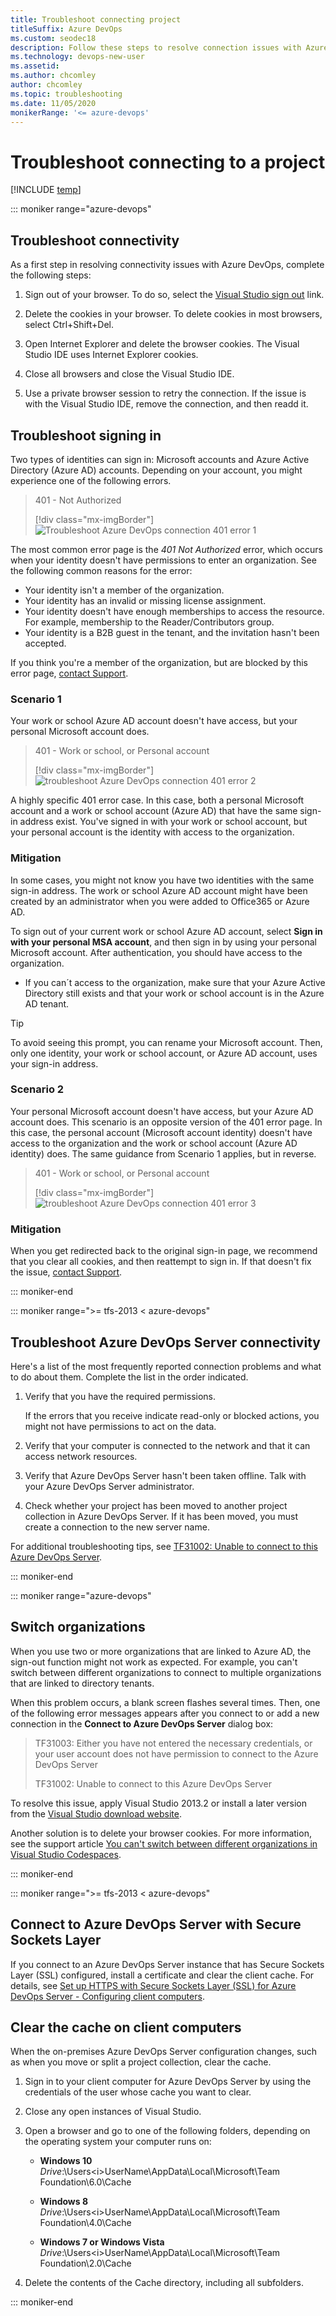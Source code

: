 ```yaml
---
title: Troubleshoot connecting project
titleSuffix: Azure DevOps
ms.custom: seodec18
description: Follow these steps to resolve connection issues with Azure DevOps.
ms.technology: devops-new-user
ms.assetid: 
ms.author: chcomley
author: chcomley
ms.topic: troubleshooting
ms.date: 11/05/2020
monikerRange: '<= azure-devops'
---
```


# Troubleshoot connecting to a project

[!INCLUDE [temp](../includes/version-vsts-tfs-all-versions.md)]

::: moniker range="azure-devops"

## Troubleshoot connectivity

As a first step in resolving connectivity issues with Azure DevOps, complete the following steps:

1. Sign out of your browser. To do so, select the [Visual Studio sign out](https://aka.ms/VsSignout) link.

2. Delete the cookies in your browser. To delete cookies in most browsers, select Ctrl+Shift+Del.

3. Open Internet Explorer and delete the browser cookies. The Visual Studio IDE uses Internet Explorer cookies.

4. Close all browsers and close the Visual Studio IDE.

5. Use a private browser session to retry the connection. If the issue is with the Visual Studio IDE, remove the connection, and then readd it.

## Troubleshoot signing in

Two types of identities can sign in: Microsoft accounts and Azure Active Directory (Azure AD) accounts. Depending on your account, you might experience one of the following errors.

> 401 - Not Authorized
> 
> [!div class="mx-imgBorder"]
> ![Troubleshoot Azure DevOps connection 401 error 1](media/troubleshoot-connection/401_notauthorized.png)

The most common error page is the *401 Not Authorized* error, which occurs when your identity doesn't have permissions to enter an organization. See the following common reasons for the error:

* Your identity isn't a member of the organization.
* Your identity has an invalid or missing license assignment.
* Your identity doesn't have enough memberships to access the resource. For example, membership to the Reader/Contributors group.
* Your identity is a B2B guest in the tenant, and the invitation hasn't been accepted.

If you think you're a member of the organization, but are blocked by this error page, [contact Support](https://developercommunity.visualstudio.com/spaces/21/index.html).

### Scenario 1

Your work or school Azure AD account doesn't have access, but your personal Microsoft account does.

> 401 - Work or school, or Personal account
> 
> [!div class="mx-imgBorder"]
> ![troubleshoot Azure DevOps connection 401 error 2](media/troubleshoot-connection/401_AAD.png)

 A highly specific 401 error case. In this case, both a personal Microsoft account and a work or school account (Azure AD) that have the same sign-in address exist. You've signed in with your work or school account, but your personal account is the identity with access to the organization.

### Mitigation

In some cases, you might not know you have two identities with the same sign-in address. The work or school Azure AD account might have been created by an administrator when you were added to Office365 or Azure AD.

To sign out of your current work or school Azure AD account, select **Sign in with your personal MSA account**, and then sign in by using your personal Microsoft account. After authentication, you should have access to the organization.

* If you can´t access to the organization, make sure that your Azure Active Directory still exists and that your work or school account is in the Azure AD tenant.

> [!TIP]
> To avoid seeing this prompt, you can rename your Microsoft account. Then, only one identity, your work or school account, or Azure AD account, uses your sign-in address.

### Scenario 2

Your personal Microsoft account doesn't have access, but your Azure AD account does. This scenario is an opposite version of the 401 error page. In this case, the personal account (Microsoft account identity) doesn't have access to the organization and the work or school account (Azure AD identity) does. The same guidance from Scenario 1 applies, but in reverse.

> 401 - Work or school, or Personal account
> 
> [!div class="mx-imgBorder"]
> ![troubleshoot Azure DevOps connection 401 error 3](media/troubleshoot-connection/401_MSA.png)

### Mitigation

When you get redirected back to the original sign-in page, we recommend that you clear all cookies, and then reattempt to sign in. If that doesn't fix the issue, [contact Support](https://developercommunity.visualstudio.com/spaces/21/index.html).

::: moniker-end

::: moniker range=">= tfs-2013 < azure-devops"

## Troubleshoot Azure DevOps Server connectivity

Here's a list of the most frequently reported connection problems and what to do about them. Complete the list in the order indicated.

1. Verify that you have the required permissions.

    If the errors that you receive indicate read-only or blocked actions, you might not have permissions to act on the data.

2. Verify that your computer is connected to the network and that it can access network resources.

3. Verify that Azure DevOps Server hasn't been taken offline. Talk with your Azure DevOps Server administrator.

4. Check whether your project has been moved to another project collection in Azure DevOps Server. If it has been moved, you must create a connection to the new server name.

For additional troubleshooting tips, see [TF31002: Unable to connect to this Azure DevOps Server](../reference/error/tf31002-unable-connect-tfs.md).

::: moniker-end

::: moniker range="azure-devops"

## Switch organizations

When you use two or more organizations that are linked to Azure AD, the sign-out function might not work as expected. For example, you can't switch between different organizations to connect to multiple organizations that are linked to directory tenants.

When this problem occurs, a blank screen flashes several times. Then, one of the following error messages appears after you connect to or add a new connection in the **Connect to Azure DevOps Server** dialog box:

> TF31003: Either you have not entered the necessary credentials, or your user account does not have permission to connect to the Azure DevOps Server
> 
> TF31002: Unable to connect to this Azure DevOps Server

To resolve this issue, apply Visual Studio 2013.2 or install a later version from the [Visual Studio download website](https://visualstudio.microsoft.com/downloads).

Another solution is to delete your browser cookies. For more information, see the support article [You can't switch between different organizations in Visual Studio Codespaces](https://support.microsoft.com/help/2958966/you-can-t-switch-between-different-organizational-accounts-in-visual-s).

::: moniker-end

::: moniker range=">= tfs-2013 < azure-devops"

## Connect to Azure DevOps Server with Secure Sockets Layer

If you connect to an Azure DevOps Server instance that has Secure Sockets Layer (SSL) configured, install a certificate and clear the client cache. For details, see [Set up HTTPS with Secure Sockets Layer (SSL) for Azure DevOps Server - Configuring client computers](/azure/devops/server/admin/setup-secure-sockets-layer#config-client-computers). 

## Clear the cache on client computers

When the on-premises Azure DevOps Server configuration changes, such as when you move or split a project collection, clear the cache.

1. Sign in to your client computer for Azure DevOps Server by using the credentials of the user whose cache you want to clear.

2. Close any open instances of Visual Studio.

3. Open a browser and go to one of the following folders, depending on the operating system your computer runs on:

    - **Windows 10**
        *Drive*:\\Users\<i>UserName</i>\AppData\Local\Microsoft\Team Foundation\6.0\Cache

    - **Windows 8**
        *Drive*:\\Users\<i>UserName</i>\AppData\Local\Microsoft\Team Foundation\4.0\Cache  

    - **Windows 7 or Windows Vista**
        *Drive*:\\Users\<i>UserName</i>\AppData\Local\Microsoft\Team Foundation\2.0\Cache

4. Delete the contents of the Cache directory, including all subfolders.

::: moniker-end

